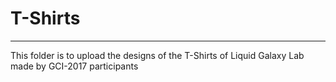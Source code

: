 # T-Shirts
---
This folder is to upload the designs of the T-Shirts of Liquid Galaxy Lab made by GCI-2017 participants
